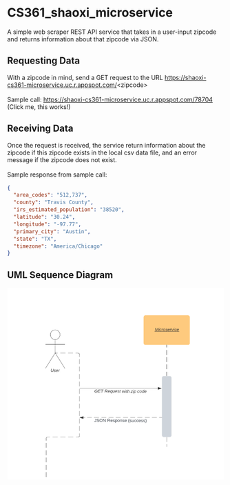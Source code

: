 # CS361_shaoxi_microservice
A simple web scraper REST API service that takes in a user-input zipcode and returns information about that zipcode via JSON.
## Requesting Data
With a zipcode in mind, send a GET request to the URL https://shaoxi-cs361-microservice.uc.r.appspot.com/<zipcode\><br/><br/>
Sample call: https://shaoxi-cs361-microservice.uc.r.appspot.com/78704  (Click me, this works!)<br/>
## Receiving Data
Once the request is received, the service return information about the zipcode if this zipcode exists in the local csv data file, and an error message if the zipcode does not exist.<br/><br/>
Sample response from sample call:
```json
{
  "area_codes": "512,737",
  "county": "Travis County",
  "irs_estimated_population": "38520",
  "latitude": "30.24",
  "longitude": "-97.77",
  "primary_city": "Austin",
  "state": "TX",
  "timezone": "America/Chicago"
}
```
## UML Sequence Diagram
![UML sequence](https://github.com/XiuzhuShao/CS361_shaoxi_microservice/blob/master/microservice%20uml%20v2.png)
